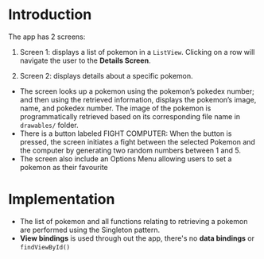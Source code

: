 # Introduction

The app has 2 screens:

1. Screen 1: displays a list of pokemon in a `ListView`.
   Clicking on a row will navigate the user to the **Details Screen**.

2. Screen 2: displays details about a specific pokemon.

- The screen looks up a pokemon using the pokemon’s pokedex number; and then using the
  retrieved information, displays the pokemon’s image, name, and pokedex number. The image of the pokemon is programmatically retrieved based on its corresponding file name in `drawables/` folder.
- There is a button labeled FIGHT COMPUTER: When the button is pressed, the screen initiates a fight between the selected Pokemon and the computer by generating two random numbers between 1 and 5.
- The screen also include an Options Menu allowing users to set a pokemon as their favourite

# Implementation

- The list of pokemon and all functions relating to retrieving a pokemon are performed
  using the Singleton pattern.
- **View bindings** is used through out the app, there's no **data bindings** or `findViewById()`
